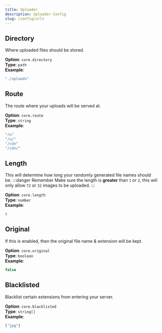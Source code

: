 ```yaml
---
title: Uploader
description: Uploader Config
slug: /config/urls
---
```


## Directory
Where uploaded files should be stored.

**Option**: `core.directory`<br/>
**Type**: `path`<br/>
**Example**:
```js
"./uploads"
```

## Route
The route where your uploads will be served at.

**Option**: `core.route`<br/>
**Type**: `string`<br/>
**Example**:
```js
"/u"
"/u/"
"/cdn"
"/cdn/"
```

## Length
This will determine how long your randomly generated file names should be.
:::danger Remember
Make sure the length is **greater** than `1` or `2`, this will only allow `72` or `32` images to be uploaded.
:::

**Option**: `core.length`<br/>
**Type**: `number`<br/>
**Example**:
```js
6
```

## Original
If this is enabled, then the original file name & extension will be kept.

**Option**: `core.original`<br/>
**Type**: `boolean`<br/>
**Example**:
```js
false
```

## Blacklisted
Blacklist certain extensions from entering your server.

**Option**: `core.blacklisted`<br/>
**Type**: `string[]`<br/>
**Example**:
```js
["jpg"]
```